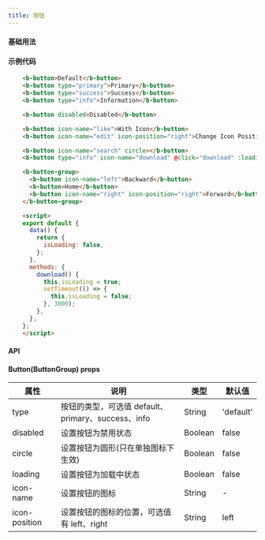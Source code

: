 ```yaml
---
title: 按钮
---
```


#### 基础用法

<ClientOnly>
  <button-demos></button-demos>
</ClientOnly>


#### 示例代码
```html
    <b-button>Default</b-button>
    <b-button type="primary">Primary</b-button>
    <b-button type="success">Success</b-button>
    <b-button type="info">Information</b-button>

    <b-button disabled>Disabled</b-button>

    <b-button icon-name="like">With Icon</b-button>
    <b-button icon-name="edit" icon-position="right">Change Icon Position</b-button>

    <b-button icon-name="search" circle></b-button>
    <b-button type="info" icon-name="download" @click="download" :loading="isLoading" circle></b-button>

    <b-button-group>
      <b-button icon-name="left">Backward</b-button>
      <b-button>Home</b-button>
      <b-button icon-name="right" icon-position="right">Forward</b-button>
    </b-button-group>

    <script>
    export default {
      data() {
        return {
          isLoading: false,
        };
      },
      methods: {
        download() {
          this.isLoading = true;
          setTimeout(() => {
            this.isLoading = false;
          }, 3000);
        },
      },
    };
    </script>
```

#### API
#### Button(ButtonGroup) props
属性| 说明 | 类型 | 默认值
---|---|---|---
type | 按钮的类型，可选值 default、primary、success、info | String | 'default'
disabled | 设置按钮为禁用状态 | Boolean | false
circle | 设置按钮为圆形(只在单独图标下生效) | Boolean | false
loading | 设置按钮为加载中状态 | Boolean | false
icon-name | 设置按钮的图标 | String | -
icon-position | 设置按钮的图标的位置，可选值有 left、right | String | left
